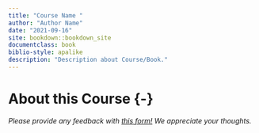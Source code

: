 ```yaml
---
title: "Course Name "
author: "Author Name"
date: "2021-09-16"
site: bookdown::bookdown_site
documentclass: book
biblio-style: apalike
description: "Description about Course/Book."
---
```




# About this Course {-}
*Please provide any feedback with [this form!](https://forms.gle/hc8Xt3Y2Znjb6M4Y7) We appreciate your thoughts.*

